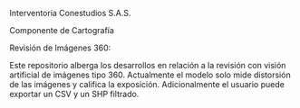 Interventoria Conestudios S.A.S.

Componente de Cartografía

Revisión de Imágenes 360:

Este repositorio alberga los desarrollos en relación a la revisión con visión artificial de imágenes tipo 360. 
Actualmente el modelo solo mide distorsión de las imágenes y califica la exposición.
Adicionalmente el usuario puede exportar un CSV y un SHP filtrado.
